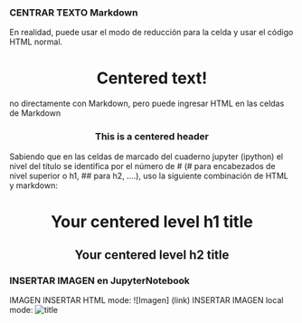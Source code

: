 ### CENTRAR TEXTO Markdown
En realidad, puede usar el modo de reducción para la celda y usar el código HTML normal.

<h1><center>Centered text!</center></h1>

no directamente con Markdown, pero puede ingresar HTML en las celdas de Markdown

<h3 align="center">This is a centered header</h3> 

Sabiendo que en las celdas de marcado del cuaderno jupyter (ipython) el nivel del título se identifica por el número de # (# para encabezados de nivel superior o h1, ## para h2, ....), uso la siguiente combinación de HTML y markdown:

# <center>Your centered level h1 title

## <center>Your centered level h2 title


### INSERTAR IMAGEN en JupyterNotebook

IMAGEN INSERTAR HTML mode:
  ![Imagen] (link)
INSERTAR IMAGEN local mode:
  ![title](direccion/picture.png)


